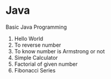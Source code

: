 # Java
Basic Java Programming
1. Hello World
2. To reverse number
3. To know number is Armstrong or not 
4. Simple Calculator
5. Factorial of given number
6. Fibonacci Series
